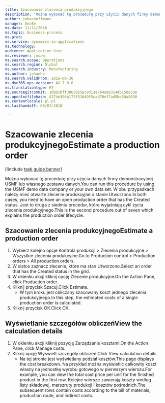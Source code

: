 ```yaml
---
title: Szacowanie zlecenia produkcyjnego
description: "Można wykonać tę procedurę przy użyciu danych firmy demonstracyjnej USMF lub własnego zestawu danych."
author: johanhoffmann
manager: AnnBe
ms.date: 11/11/2016
ms.topic: business-process
ms.prod: 
ms.service: dynamics-ax-applications
ms.technology: 
audience: Application User
ms.reviewer: josaw
ms.search.scope: Operations
ms.search.region: Global
ms.search.industry: Manufacturing
ms.author: johanho
ms.search.validFrom: 2016-06-30
ms.dyn365.ops.version: AX 7.0.0
ms.translationtype: HT
ms.sourcegitcommit: 1d98cbff30620256c9d13e7b4a90314db150e33e
ms.openlocfilehash: 8274e390a177f51649f5cad70ef7ad5bd50a8830
ms.contentlocale: pl-pl
ms.lasthandoff: 08/07/2018

---
```

# <a name="estimate-a-production-order"></a><span data-ttu-id="6cef4-103">Szacowanie zlecenia produkcyjnego</span><span class="sxs-lookup"><span data-stu-id="6cef4-103">Estimate a production order</span></span>

[!include [task guide banner](../../includes/task-guide-banner.md)]

<span data-ttu-id="6cef4-104">Można wykonać tę procedurę przy użyciu danych firmy demonstracyjnej USMF lub własnego zestawu danych.</span><span class="sxs-lookup"><span data-stu-id="6cef4-104">You can run this procedure by using the USMF demo data company or your own data set.</span></span> <span data-ttu-id="6cef4-105">W obu przypadkach należy mieć otwarte zlecenie produkcyjne o stanie Utworzono.</span><span class="sxs-lookup"><span data-stu-id="6cef4-105">In both cases, you need to have an open production order that has the Created status.</span></span> <span data-ttu-id="6cef4-106">Jest to druga z siedmiu procedur, które wyjaśniają cykl życia zlecenia produkcyjnego.</span><span class="sxs-lookup"><span data-stu-id="6cef4-106">This is the second procedure out of seven which explains the production order lifecycle.</span></span>


## <a name="estimate-a-production-order"></a><span data-ttu-id="6cef4-107">Szacowanie zlecenia produkcyjnego</span><span class="sxs-lookup"><span data-stu-id="6cef4-107">Estimate a production order</span></span>
1. <span data-ttu-id="6cef4-108">Wybierz kolejno opcje Kontrola produkcji > Zlecenia produkcyjne > Wszystkie zlecenia produkcyjne.</span><span class="sxs-lookup"><span data-stu-id="6cef4-108">Go to Production control > Production orders > All production orders.</span></span>
2. <span data-ttu-id="6cef4-109">W siatce zaznacz zlecenie, które ma stan Utworzono.</span><span class="sxs-lookup"><span data-stu-id="6cef4-109">Select an order that has the Created status in the grid.</span></span>
3. <span data-ttu-id="6cef4-110">W okienku akcji kliknij opcję Zlecenie produkcyjne.</span><span class="sxs-lookup"><span data-stu-id="6cef4-110">On the Action Pane, click Production order.</span></span>
4. <span data-ttu-id="6cef4-111">Kliknij przycisk Szacuj.</span><span class="sxs-lookup"><span data-stu-id="6cef4-111">Click Estimate.</span></span>
    * <span data-ttu-id="6cef4-112">W tym kroku jest obliczany szacowany koszt jednego zlecenia produkcyjnego.</span><span class="sxs-lookup"><span data-stu-id="6cef4-112">In this step, the estimated costs of a single production order is calculated.</span></span>   
5. <span data-ttu-id="6cef4-113">Kliknij przycisk OK.</span><span class="sxs-lookup"><span data-stu-id="6cef4-113">Click OK.</span></span>

## <a name="view-the-calculation-details"></a><span data-ttu-id="6cef4-114">Wyświetlanie szczegółów obliczeń</span><span class="sxs-lookup"><span data-stu-id="6cef4-114">View the calculation details</span></span>
1. <span data-ttu-id="6cef4-115">W okienku akcji kliknij pozycję Zarządzanie kosztami.</span><span class="sxs-lookup"><span data-stu-id="6cef4-115">On the Action Pane, click Manage costs.</span></span>
2. <span data-ttu-id="6cef4-116">Kliknij opcję Wyświetl szczegóły obliczeń.</span><span class="sxs-lookup"><span data-stu-id="6cef4-116">Click View calculation details.</span></span>
    * <span data-ttu-id="6cef4-117">Na tej stronie jest wyświetlany podział kosztów.</span><span class="sxs-lookup"><span data-stu-id="6cef4-117">This page displays the cost breakdown.</span></span> <span data-ttu-id="6cef4-118">Na przykład można wyświetlić całkowity koszt własny na jednostkę wyrobu gotowego w pierwszym wierszu.</span><span class="sxs-lookup"><span data-stu-id="6cef4-118">For example, you can view the total cost price per unit for the finished product in the first row.</span></span> <span data-ttu-id="6cef4-119">Kolejne wiersze zawierają koszty według listy składowej, marszruty produkcji i kosztów pośrednich.</span><span class="sxs-lookup"><span data-stu-id="6cef4-119">The subsequent rows contain costs according to the bill of materials, production route, and indirect costs.</span></span>  


